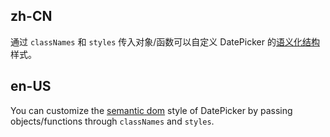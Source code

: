 ## zh-CN

通过 `classNames` 和 `styles` 传入对象/函数可以自定义 DatePicker 的[语义化结构](#semantic-dom)样式。

## en-US

You can customize the [semantic dom](#semantic-dom) style of DatePicker by passing objects/functions through `classNames` and `styles`.
